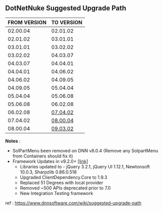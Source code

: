 ## DotNetNuke Suggested Upgrade Path

| FROM VERSION  | TO VERSION |
| ------------- | ------------- |
| 02.00.04 | 02.01.02 |
| 02.01.02 | 03.01.01 |
| 03.01.01 | 03.02.02 |
| 03.02.02 | 04.03.07 |
| 04.03.07 | 04.04.01 |
| 04.04.01 | 04.06.02 |
| 04.06.02 | 04.09.05 |
| 04.09.05 | 05.04.04 |
| 05.04.04 | 05.06.08 |
| 05.06.08 | 06.02.08 |
| 06.02.08 | [07.04.02](https://github.com/dnnsoftware/Dnn.Releases.Archive.7x/tree/master/07.04.02) |
| 07.04.02 | [08.00.04](https://github.com/dnnsoftware/Dnn.Platform/releases/tag/v8.0.4) |
| 08.00.04 | [09.03.02](https://github.com/dnnsoftware/Dnn.Platform/releases/tag/v9.3.2) |

**Notes** : 
- SolPartMenu been removed on DNN v8.0.4 (Remove any SolpartMenu from Containers should fix it)
- Framework Updates in v9.2.0+ [[link]](https://github.com/dnnsoftware/Dnn.Platform/releases/tag/v9.2.2)
  - Libraries updated to - jQuery 3.2.1, jQuery UI 1.12.1, Newtonsoft 10.0.3, Sharpzlib 0.86.0.518
  - Upgraded ClientDependency.Core to 1.9.3
  - Replaced 51 Degrees with local provider
  - Removed ~500 APIs deprecated prior to 7.0
  - New Integration Testing framework

ref : https://www.dnnsoftware.com/wiki/suggested-upgrade-path
